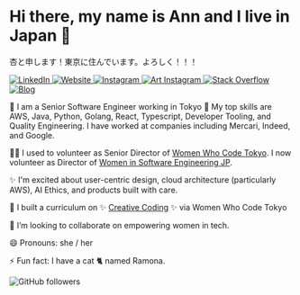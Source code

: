 # Hi there, my name is Ann and I live in Japan 👋
杏と申します！東京に住んでいます。よろしく！！！


<p align="left">
<a href="https://www.linkedin.com/in/annkilzer/">
  <img src="https://img.shields.io/badge/-LinkedIn-114B5F" alt="LinkedIn"/>
</a> 
<a href="https://annkilzer.net">
  <img src="https://img.shields.io/badge/-Website-166F67" alt="Website" />
</a> 
<a href="https://www.instagram.com/cat_bacon/">
  <img src="https://img.shields.io/badge/-Instagram-1A936F" alt="Instagram" />
</a> 
<a href="https://www.instagram.com/ann.kilzer.art/">
  <img src="https://img.shields.io/badge/-Art%20Instagram-51B484" alt="Art Instagram" />
</a> 
<a href="https://stackoverflow.com/users/1860768/ann-kilzer">
  <img src="https://img.shields.io/badge/-Stack%20Overflow-6DC48E" alt="Stack Overflow" />
</a> 
<a href="https://a-creative-technologist-abroad.ghost.io/">
  <img src="https://img.shields.io/badge/-Blog-88D498" alt="Blog" />
</a>
</p>



🔭 I am a Senior Software Engineer working in Tokyo 🗼 My top skills are AWS, Java, Python, Golang, React, Typescript, Developer Tooling, and Quality Engineering. I have worked at companies including Mercari, Indeed, and Google.


👯‍♀️ I used to volunteer as Senior Director of [Women Who Code Tokyo](https://www.womenwhocode.com/tokyo). I now volunteer as Director of [Women in Software Engineering JP](https://womeninsoftware.jp).

✨ I'm excited about user-centric design, cloud architecture (particularly AWS), AI Ethics, and products built with care.

🌱 I built a curriculum on ✨ [Creative Coding](https://ann-kilzer.gitbook.io/creative-coding-study-session/) ✨ via Women Who Code Tokyo

🙌 I’m looking to collaborate on empowering women in tech.

😄 Pronouns: she / her

⚡ Fun fact: I have a cat 🐈 named Ramona.


![GitHub followers](https://img.shields.io/github/followers/ann-kilzer?style=social)


